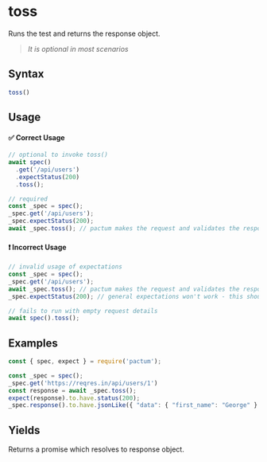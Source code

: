 # toss

Runs the test and returns the response object. 

> *It is optional in most scenarios*

## Syntax

```js
toss()
```

## Usage

#### ✅  Correct Usage

```js
// optional to invoke toss()
await spec()
  .get('/api/users')
  .expectStatus(200)
  .toss();

// required
const _spec = spec();
_spec.get('/api/users');
_spec.expectStatus(200);
await _spec.toss(); // pactum makes the request and validates the response here
```

#### ❗ Incorrect Usage

```js
// invalid usage of expectations
const _spec = spec();
_spec.get('/api/users');
await _spec.toss(); // pactum makes the request and validates the response here
_spec.expectStatus(200); // general expectations won't work - this should be called before invoking toss method

// fails to run with empty request details
await spec().toss();
```

## Examples

```js
const { spec, expect } = require('pactum');

const _spec = spec();
_spec.get('https://reqres.in/api/users/1')
const response = await _spec.toss();
expect(response).to.have.status(200);
_spec.response().to.have.jsonLike({ "data": { "first_name": "George" } });
```

## Yields

Returns a promise which resolves to response object.
